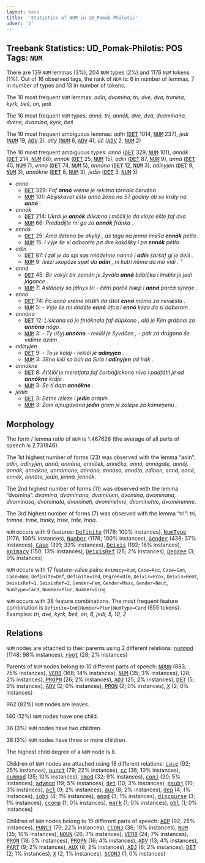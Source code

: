```yaml
---
layout: base
title:  'Statistics of NUM in UD_Pomak-Philotis'
udver: '2'
---
```


## Treebank Statistics: UD_Pomak-Philotis: POS Tags: `NUM`

There are 139 `NUM` lemmas (3%), 204 `NUM` types (2%) and 1176 `NUM` tokens (1%).
Out of 16 observed tags, the rank of `NUM` is: 6 in number of lemmas, 7 in number of types and 13 in number of tokens.

The 10 most frequent `NUM` lemmas: <em>adín, dvomína, tri, dve, dva, trimína, kyrk, beš, on, jedí</em>

The 10 most frequent `NUM` types:  <em>annó, tri, annók, dve, dva, dvamínana, dvéne, dvamína, kyrk, beš</em>

The 10 most frequent ambiguous lemmas: <em>adín</em> (<tt><a href="qpm_philotis-pos-DET.html">DET</a></tt> 1014, <tt><a href="qpm_philotis-pos-NUM.html">NUM</a></tt> 237), <em>jedí</em> (<tt><a href="qpm_philotis-pos-NUM.html">NUM</a></tt> 19, <tt><a href="qpm_philotis-pos-ADV.html">ADV</a></tt> 2), <em>altý</em> (<tt><a href="qpm_philotis-pos-NUM.html">NUM</a></tt> 6, <tt><a href="qpm_philotis-pos-ADV.html">ADV</a></tt> 4), <em>üč</em> (<tt><a href="qpm_philotis-pos-ADV.html">ADV</a></tt> 2, <tt><a href="qpm_philotis-pos-NUM.html">NUM</a></tt> 2)

The 10 most frequent ambiguous types:  <em>annó</em> (<tt><a href="qpm_philotis-pos-DET.html">DET</a></tt> 329, <tt><a href="qpm_philotis-pos-NUM.html">NUM</a></tt> 101), <em>annók</em> (<tt><a href="qpm_philotis-pos-DET.html">DET</a></tt> 214, <tt><a href="qpm_philotis-pos-NUM.html">NUM</a></tt> 66), <em>ennók</em> (<tt><a href="qpm_philotis-pos-DET.html">DET</a></tt> 25, <tt><a href="qpm_philotis-pos-NUM.html">NUM</a></tt> 15), <em>adín</em> (<tt><a href="qpm_philotis-pos-DET.html">DET</a></tt> 87, <tt><a href="qpm_philotis-pos-NUM.html">NUM</a></tt> 9), <em>anná</em> (<tt><a href="qpm_philotis-pos-DET.html">DET</a></tt> 45, <tt><a href="qpm_philotis-pos-NUM.html">NUM</a></tt> 7), <em>ennó</em> (<tt><a href="qpm_philotis-pos-DET.html">DET</a></tt> 74, <tt><a href="qpm_philotis-pos-NUM.html">NUM</a></tt> 5), <em>annóno</em> (<tt><a href="qpm_philotis-pos-DET.html">DET</a></tt> 12, <tt><a href="qpm_philotis-pos-NUM.html">NUM</a></tt> 3), <em>adínyjen</em> (<tt><a href="qpm_philotis-pos-DET.html">DET</a></tt> 9, <tt><a href="qpm_philotis-pos-NUM.html">NUM</a></tt> 3), <em>annókne</em> (<tt><a href="qpm_philotis-pos-DET.html">DET</a></tt> 8, <tt><a href="qpm_philotis-pos-NUM.html">NUM</a></tt> 3), <em>jedín</em> (<tt><a href="qpm_philotis-pos-DET.html">DET</a></tt> 3, <tt><a href="qpm_philotis-pos-NUM.html">NUM</a></tt> 3)


* <em>annó</em>
  * <tt><a href="qpm_philotis-pos-DET.html">DET</a></tt> 329: <em>Faf <b>annó</b> vréme je rekána tórnala červéna .</em>
  * <tt><a href="qpm_philotis-pos-NUM.html">NUM</a></tt> 101: <em>Abijískavot éšte annó žóno na 57 godíny óti so krály na <b>annó</b> .</em>
* <em>annók</em>
  * <tt><a href="qpm_philotis-pos-DET.html">DET</a></tt> 214: <em>Ukrál je <b>annók</b> dükǽna i móčil je da vléze éšte faf dva</em>
  * <tt><a href="qpm_philotis-pos-NUM.html">NUM</a></tt> 66: <em>Prédadijte mí go za <b>annók</b> fránka .</em>
* <em>ennók</em>
  * <tt><a href="qpm_philotis-pos-DET.html">DET</a></tt> 25: <em>Áma déteno be akyllý , as tógu na jennó iméša <b>ennók</b> pétla .</em>
  * <tt><a href="qpm_philotis-pos-NUM.html">NUM</a></tt> 15: <em>I výje še sí adberéte pa dve kakóšky i pa <b>ennók</b> pétla .</em>
* <em>adín</em>
  * <tt><a href="qpm_philotis-pos-DET.html">DET</a></tt> 87: <em>I zøl je da spi sas mládehne nannó i <b>adín</b> šaršáf gi je delíl .</em>
  * <tt><a href="qpm_philotis-pos-NUM.html">NUM</a></tt> 9: <em>Isézi skopóze spøt da <b>adín</b> , ní kutrí néma da mó vídi . "</em>
* <em>anná</em>
  * <tt><a href="qpm_philotis-pos-DET.html">DET</a></tt> 45: <em>Bir vakýt bir zamán je žyvála <b>anná</b> bábička i imǽla je jedí jágance .</em>
  * <tt><a href="qpm_philotis-pos-NUM.html">NUM</a></tt> 7: <em>Astánaly so jálnys tri - čétri parčé hlæp i <b>anná</b> parčá sýreņe .</em>
* <em>ennó</em>
  * <tt><a href="qpm_philotis-pos-DET.html">DET</a></tt> 74: <em>Po annó vréme otišlíli da íštot <b>ennó</b> móma za nevǽsta .</em>
  * <tt><a href="qpm_philotis-pos-NUM.html">NUM</a></tt> 5: <em>- Výje še mí dadéte <b>ennó</b> ófca i <b>ennó</b> kóza da sí ódberam .</em>
* <em>annóno</em>
  * <tt><a href="qpm_philotis-pos-DET.html">DET</a></tt> 12: <em>Lisícana só je fmóknala faf dúpkono , alá jé Kim grábnal za <b>annóno</b> nógo .</em>
  * <tt><a href="qpm_philotis-pos-NUM.html">NUM</a></tt> 3: <em>- Ty úšyj <b>annóno</b> - reklól je šyváčen , - pak za drúgono še vídime azám .</em>
* <em>adínyjen</em>
  * <tt><a href="qpm_philotis-pos-DET.html">DET</a></tt> 9: <em>- To je koláj - reklól je <b>adínyjen</b> .</em>
  * <tt><a href="qpm_philotis-pos-NUM.html">NUM</a></tt> 3: <em>38no kiší so búli ad Siría i <b>adínyjen</b> ad Irák .</em>
* <em>annókne</em>
  * <tt><a href="qpm_philotis-pos-DET.html">DET</a></tt> 8: <em>Atišlól je meretjáta faf čorbaǧíckono nívo i padfátil jé ad <b>annókne</b> kráje .</em>
  * <tt><a href="qpm_philotis-pos-NUM.html">NUM</a></tt> 3: <em>Še tí dam <b>annókne</b> .</em>
* <em>jedín</em>
  * <tt><a href="qpm_philotis-pos-DET.html">DET</a></tt> 3: <em>Sétne izléze i <b>jedín</b> arápin .</em>
  * <tt><a href="qpm_philotis-pos-NUM.html">NUM</a></tt> 3: <em>Zam ajnugávana <b>jedín</b> grom jé zalépe za kámeņenu .</em>

## Morphology

The form / lemma ratio of `NUM` is 1.467626 (the average of all parts of speech is 2.731846).

The 1st highest number of forms (23) was observed with the lemma “adín”: <em>adín, adínyjen, anná, annána, anníček, anníčka, annó, annógate, annój, annók, annókne, annómune, annóno, annóso, annóto, edíņon, enná, ennó, ennók, ennóto, jedín, jennó, jennók</em>.

The 2nd highest number of forms (11) was observed with the lemma “dvomína”: <em>dvamína, dvamínana, dvamínem, dvomína, dvomínana, dvomínasa, dvomínata, dvomíneh, dvomínehne, dvomínehte, dvomínemne</em>.

The 3rd highest number of forms (7) was observed with the lemma “tri”: <em>tri, trímne, tríne, trínky, tríse, tríte, tríņa</em>.

`NUM` occurs with 9 features: <tt><a href="qpm_philotis-feat-Definite.html">Definite</a></tt> (1176; 100% instances), <tt><a href="qpm_philotis-feat-NumType.html">NumType</a></tt> (1176; 100% instances), <tt><a href="qpm_philotis-feat-Number.html">Number</a></tt> (1176; 100% instances), <tt><a href="qpm_philotis-feat-Gender.html">Gender</a></tt> (438; 37% instances), <tt><a href="qpm_philotis-feat-Case.html">Case</a></tt> (391; 33% instances), <tt><a href="qpm_philotis-feat-Deixis.html">Deixis</a></tt> (192; 16% instances), <tt><a href="qpm_philotis-feat-Animacy.html">Animacy</a></tt> (150; 13% instances), <tt><a href="qpm_philotis-feat-DeixisRef.html">DeixisRef</a></tt> (25; 2% instances), <tt><a href="qpm_philotis-feat-Degree.html">Degree</a></tt> (3; 0% instances)

`NUM` occurs with 17 feature-value pairs: `Animacy=Hum`, `Case=Acc`, `Case=Gen`, `Case=Nom`, `Definite=Def`, `Definite=Ind`, `Degree=Dim`, `Deixis=Prox`, `Deixis=Remt`, `DeixisRef=1`, `DeixisRef=2`, `Gender=Fem`, `Gender=Masc`, `Gender=Neut`, `NumType=Card`, `Number=Plur`, `Number=Sing`

`NUM` occurs with 38 feature combinations.
The most frequent feature combination is `Definite=Ind|Number=Plur|NumType=Card` (655 tokens).
Examples: <em>tri, dve, kyrk, beš, on, 6, jedí, 5, 10, 2</em>


## Relations

`NUM` nodes are attached to their parents using 2 different relations: <tt><a href="qpm_philotis-dep-nummod.html">nummod</a></tt> (1148; 98% instances), <tt><a href="qpm_philotis-dep-root.html">root</a></tt> (28; 2% instances)

Parents of `NUM` nodes belong to 10 different parts of speech: <tt><a href="qpm_philotis-pos-NOUN.html">NOUN</a></tt> (883; 75% instances), <tt><a href="qpm_philotis-pos-VERB.html">VERB</a></tt> (168; 14% instances), <tt><a href="qpm_philotis-pos-NUM.html">NUM</a></tt> (35; 3% instances),  (28; 2% instances), <tt><a href="qpm_philotis-pos-PROPN.html">PROPN</a></tt> (26; 2% instances), <tt><a href="qpm_philotis-pos-ADJ.html">ADJ</a></tt> (25; 2% instances), <tt><a href="qpm_philotis-pos-DET.html">DET</a></tt> (5; 0% instances), <tt><a href="qpm_philotis-pos-ADV.html">ADV</a></tt> (2; 0% instances), <tt><a href="qpm_philotis-pos-PRON.html">PRON</a></tt> (2; 0% instances), <tt><a href="qpm_philotis-pos-X.html">X</a></tt> (2; 0% instances)

962 (82%) `NUM` nodes are leaves.

140 (12%) `NUM` nodes have one child.

36 (3%) `NUM` nodes have two children.

38 (3%) `NUM` nodes have three or more children.

The highest child degree of a `NUM` node is 8.

Children of `NUM` nodes are attached using 18 different relations: <tt><a href="qpm_philotis-dep-case.html">case</a></tt> (92; 25% instances), <tt><a href="qpm_philotis-dep-punct.html">punct</a></tt> (79; 22% instances), <tt><a href="qpm_philotis-dep-cc.html">cc</a></tt> (36; 10% instances), <tt><a href="qpm_philotis-dep-nummod.html">nummod</a></tt> (35; 10% instances), <tt><a href="qpm_philotis-dep-nmod.html">nmod</a></tt> (32; 9% instances), <tt><a href="qpm_philotis-dep-conj.html">conj</a></tt> (20; 5% instances), <tt><a href="qpm_philotis-dep-advmod.html">advmod</a></tt> (19; 5% instances), <tt><a href="qpm_philotis-dep-det.html">det</a></tt> (10; 3% instances), <tt><a href="qpm_philotis-dep-nsubj.html">nsubj</a></tt> (10; 3% instances), <tt><a href="qpm_philotis-dep-acl.html">acl</a></tt> (9; 2% instances), <tt><a href="qpm_philotis-dep-aux.html">aux</a></tt> (8; 2% instances), <tt><a href="qpm_philotis-dep-dep.html">dep</a></tt> (4; 1% instances), <tt><a href="qpm_philotis-dep-iobj.html">iobj</a></tt> (4; 1% instances), <tt><a href="qpm_philotis-dep-amod.html">amod</a></tt> (3; 1% instances), <tt><a href="qpm_philotis-dep-discourse.html">discourse</a></tt> (3; 1% instances), <tt><a href="qpm_philotis-dep-ccomp.html">ccomp</a></tt> (1; 0% instances), <tt><a href="qpm_philotis-dep-mark.html">mark</a></tt> (1; 0% instances), <tt><a href="qpm_philotis-dep-obl.html">obl</a></tt> (1; 0% instances)

Children of `NUM` nodes belong to 15 different parts of speech: <tt><a href="qpm_philotis-pos-ADP.html">ADP</a></tt> (92; 25% instances), <tt><a href="qpm_philotis-pos-PUNCT.html">PUNCT</a></tt> (79; 22% instances), <tt><a href="qpm_philotis-pos-CCONJ.html">CCONJ</a></tt> (36; 10% instances), <tt><a href="qpm_philotis-pos-NUM.html">NUM</a></tt> (35; 10% instances), <tt><a href="qpm_philotis-pos-NOUN.html">NOUN</a></tt> (26; 7% instances), <tt><a href="qpm_philotis-pos-VERB.html">VERB</a></tt> (24; 7% instances), <tt><a href="qpm_philotis-pos-PRON.html">PRON</a></tt> (18; 5% instances), <tt><a href="qpm_philotis-pos-PROPN.html">PROPN</a></tt> (16; 4% instances), <tt><a href="qpm_philotis-pos-ADV.html">ADV</a></tt> (13; 4% instances), <tt><a href="qpm_philotis-pos-PART.html">PART</a></tt> (9; 2% instances), <tt><a href="qpm_philotis-pos-AUX.html">AUX</a></tt> (8; 2% instances), <tt><a href="qpm_philotis-pos-ADJ.html">ADJ</a></tt> (6; 2% instances), <tt><a href="qpm_philotis-pos-DET.html">DET</a></tt> (2; 1% instances), <tt><a href="qpm_philotis-pos-X.html">X</a></tt> (2; 1% instances), <tt><a href="qpm_philotis-pos-SCONJ.html">SCONJ</a></tt> (1; 0% instances)

